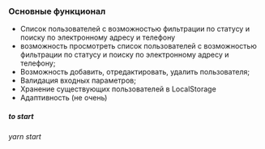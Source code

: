 ### Основные функционал

- Cписок пользователей с возможностью фильтрации по статусу и поиску по электронному адресу и телефону
- возможность просмотреть список пользователей с возможностью фильтрации по статусу и поиску по электронному адресу и телефону;
- Возможность добавить, отредактировать, удалить пользователя;
- Валидация входных параметров;
- Хранение существующих пользователей в LocalStorage
- Адаптивность (не очень)

##### to start

###### yarn start

